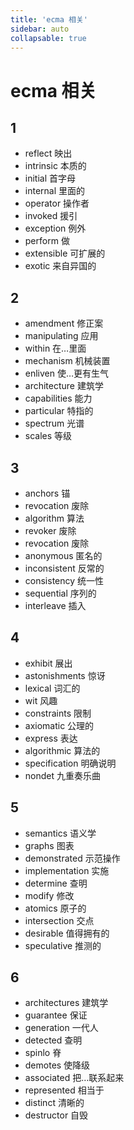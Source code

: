 ```yaml
---
title: 'ecma 相关'
sidebar: auto
collapsable: true
---
```

# ecma 相关 

## 1
- reflect  映出 
- intrinsic 本质的 
- initial 首字母 
- internal 里面的 
- operator 操作者
- invoked 援引
- exception  例外
- perform 做
- extensible 可扩展的
- exotic 来自异国的
## 2
- amendment  修正案 
- manipulating 应用
- within 在…里面
- mechanism 机械装置
- enliven 使…更有生气
- architecture 建筑学
- capabilities  能力
- particular 特指的 
- spectrum 光谱
- scales 等级
## 3
- anchors 锚 
- revocation 废除
- algorithm 算法
- revoker 废除
- revocation 废除
- anonymous 匿名的
- inconsistent  反常的 
- consistency 统一性
- sequential 序列的 
- interleave 插入
## 4
- exhibit  展出 
- astonishments 惊讶
- lexical 词汇的 
- wit 风趣
- constraints 限制
- axiomatic 公理的
- express  表达
- algorithmic 算法的
- specification 明确说明 
- nondet 九重奏乐曲

## 5
- semantics  语义学 
- graphs 图表 
- demonstrated 示范操作
- implementation 实施
- determine  查明 
- modify 修改 
- atomics  原子的
- intersection 交点
- desirable 值得拥有的
- speculative 推测的

## 6
- architectures  建筑学 
- guarantee 保证
- generation 一代人
- detected 查明
- spinlo 脊
- demotes 使降级
- associated  把…联系起来
- represented 相当于
- distinct 清晰的 
- destructor 自毁